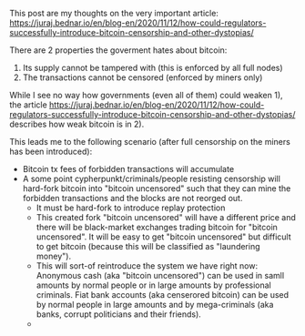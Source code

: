 This post are my thoughts on the very important article: https://juraj.bednar.io/en/blog-en/2020/11/12/how-could-regulators-successfully-introduce-bitcoin-censorship-and-other-dystopias/

There are 2 properties the goverment hates about bitcoin:
1) Its supply cannot be tampered with (this is enforced by all full nodes)
2) The transactions cannot be censored (enforced by miners only)

While I see no way how governments (even all of them) could weaken 1), the article  https://juraj.bednar.io/en/blog-en/2020/11/12/how-could-regulators-successfully-introduce-bitcoin-censorship-and-other-dystopias/ describes how weak bitcoin is in 2).

This leads me to the following scenario (after full censorship on the miners has been introduced):
* Bitcoin tx fees of forbidden transactions will accumulate
* A some point cypherpunkt/criminals/people resisting censorship will hard-fork bitcoin into "bitcoin uncensored" such that they can mine the forbidden transactions and the blocks are not reorged out.
  * It must be hard-fork to introduce replay protection
  * This created fork "bitcoin uncensored" will have a different price and there will be black-market exchanges trading bitcoin for "bitcoin uncensored". It will be easy to get "bitcoin uncensored" but difficult to get bitcoin (because this will be classified as "laundering money").
  * This will sort-of reintroduce the system we have right now: Anonymous cash (aka "bitcoin uncensored") can be used in samll amounts by normal people or in large amounts by professional criminals. Fiat bank accounts (aka censerored bitcoin) can be used by normal people in large amounts and by mega-criminals (aka banks, corrupt politicians and their friends).
  * 
